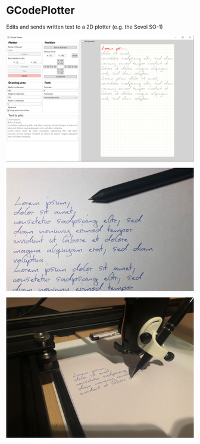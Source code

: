 # GCodePlotter

Edits and sends written text to a 2D plotter (e.g. the Sovol SO-1)

![Screenhot](images/screenshot.png)

![Screenhot](images/paper.jpg)

![Screenhot](images/sovol.jpg)

